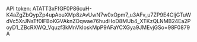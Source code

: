 API token: ATATT3xFfGF0P86cuH-K4aZgZbQypZp4upAouXMp8zAvUwN7w0xOpm7_u3AFv_u7ZP9E4CIjGTuWdVc5XrJNsTf0IFBoKGVAknZOqwae76hudHoD8MUb4_XTKzQLNMB24Ea2PoyD1_ZBcRXWQ_Vquzf3kMnVkIoskMpP9AFaYCXGya9JMEvjGSo=98F0879A
